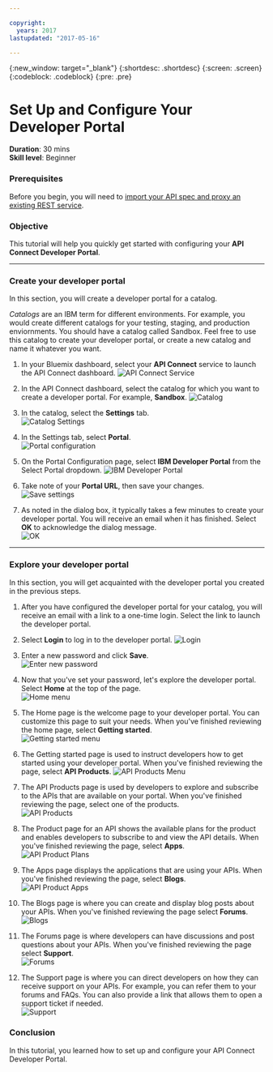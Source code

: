 ```yaml
---

copyright:
  years: 2017
lastupdated: "2017-05-16"

---
```



{:new_window: target="_blank"}
{:shortdesc: .shortdesc}
{:screen: .screen}
{:codeblock: .codeblock}
{:pre: .pre}

# Set Up and Configure Your Developer Portal
**Duration**: 30 mins  
**Skill level**: Beginner  

### Prerequisites
Before you begin, you will need to [import your API spec and proxy an existing REST service](https://github.com/ibm-apiconnect/getting-started/blob/master/bluemix/1a/README.md).

### Objective
This tutorial will help you quickly get started with configuring your **API Connect Developer Portal**. 

---

### Create your developer portal
In this section, you will create a developer portal for a catalog.

*Catalogs* are an IBM term for different environments. For example, you would create different catalogs for your testing, staging, and production enviornments. You should have a catalog called Sandbox. Feel free to use this catalog to create your developer portal, or create a new catalog and name it whatever you want.

1. In your Bluemix dashboard, select your **API Connect** service to launch the API Connect dashboard.
![API Connect Service](images/1.1-Bluemix-Dashboard.png)

2. In the API Connect dashboard, select the catalog for which you want to create a developer portal. For example, **Sandbox**.
![Catalog](images/1.2-APIC-Dashboard.png)

3. In the catalog, select the **Settings** tab.  
  ![Catalog Settings](images/1.3-catalog-settings.png)

4. In the Settings tab, select **Portal**.  
  ![Portal configuration](images/1.4-catalog-portal.png)

5. On the Portal Configuration page, select **IBM Developer Portal** from the Select Portal dropdown. 
  ![IBM Developer Portal](images/1.5-IBM-developer-portal.png) 

6. Take note of your **Portal URL**, then save your changes.  
  ![Save settings](images/1.6-save-settings.png)
  
7. As noted in the dialog box, it typically takes a few minutes to create your developer portal. You will receive an email when it has finished. Select **OK** to acknowledge the dialog message.  
  ![OK](images/1.7-OK.png)

---

### Explore your developer portal
In this section, you will get acquainted with the developer portal you created in the previous steps.

1. After you have configured the developer portal for your catalog, you will receive an email with a link to a one-time login. Select the link to launch the developer portal.

2. Select **Login** to log in to the developer portal. 
![Login](images/2.2-login.png)

3. Enter a new password and click **Save**.  
  ![Enter new password](images/2.3-password.png)

4. Now that you've set your password, let's explore the developer portal. Select **Home** at the top of the page.  
  ![Home menu](images/2.4-pwsaved.png)

5. The Home page is the welcome page to your developer portal. You can customize this page to suit your needs. When you've finished reviewing the home page, select **Getting started**.   
  ![Getting started menu](images/2.5-home.png) 

6. The Getting started page is used to instruct developers how to get started using your developer portal. When you've finished reviewing the page, select **API Products**.
  ![API Products Menu](images/2.6-getting-started.png)

7. The API Products page is used by developers to explore and subscribe to the APIs that are available on your portal. When you've finished reviewing the page, select one of the products.  
  ![API Products](images/2.7-api-products.png)

8. The Product page for an API shows the available plans for the product and enables developers to subscribe to and view the API details. When you've finished reviewing the page, select **Apps**.  
  ![API Product Plans](images/2.8-api-plan.png)

9. The Apps page displays the applications that are using your APIs. When you've finished reviewing the page, select **Blogs**.  
  ![API Product Apps](images/2.9-apps.png)

10. The Blogs page is where you can create and display blog posts about your APIs. When you've finished reviewing the page select **Forums**.  
  ![Blogs](images/2.10-blogs.png)
  
11. The Forums page is where developers can have discussions and post questions about your APIs. When you've finished reviewing the page select **Support**.  
  ![Forums](images/2.11-forums.png)
  
12. The Support page is where you can direct developers on how they can receive support on your APIs. For example, you can refer them to your forums and FAQs. You can also provide a link that allows them to open a support ticket if needed.  
  ![Support](images/2.12-support.png)

### Conclusion
In this tutorial, you learned how to set up and configure your API Connect Developer Portal. 


  

